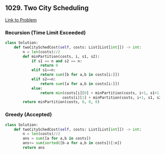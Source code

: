 ## 1029. Two City Scheduling
[Link to Problem](https://leetcode.com/problems/two-city-scheduling/)
### Recursion (Time Limit Exceeded)
```python
class Solution:
    def twoCitySchedCost(self, costs: List[List[int]]) -> int:
        n = len(costs)//2
        def minPartition(costs, i, s1, s2):
            if s1 == n and s2 == n:
                return 0
            elif s1==n:
                return sum([b for a,b in costs[i:]])
            elif s2==n:
                return sum([a for a,b in costs[i:]])
            else:
                return min(costs[i][0] + minPartition(costs, i+1, s1+1, s2),
                          costs[i][1] + minPartition(costs, i+1, s1, s2+1))
        return minPartition(costs, 0, 0, 0)
```
### Greedy (Accepted)
```python
class Solution:
    def twoCitySchedCost(self, costs: List[List[int]]) -> int:
        n = len(costs)//2
        ans = sum([a for a,b in costs])
        ans+= sum(sorted([b-a for a,b in costs])[:n])
        return ans
```